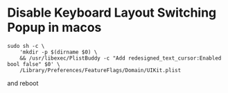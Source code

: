 # Disable Keyboard Layout Switching Popup in macos
```
sudo sh -c \
    'mkdir -p $(dirname $0) \
    && /usr/libexec/PlistBuddy -c "Add redesigned_text_cursor:Enabled bool false" $0' \
    /Library/Preferences/FeatureFlags/Domain/UIKit.plist
```

and reboot
